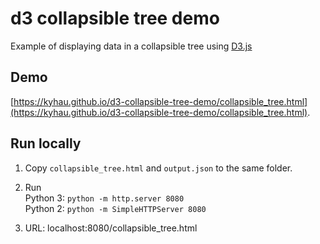# d3 collapsible tree demo
Example of displaying data in a collapsible tree using [D3.js](https://d3js.org/)

## Demo

[https://kyhau.github.io/d3-collapsible-tree-demo/collapsible_tree.html](https://kyhau.github.io/d3-collapsible-tree-demo/collapsible_tree.html).

## Run locally

1. Copy `collapsible_tree.html` and `output.json` to the same folder.

2. Run 
<br>Python 3: `python -m http.server 8080`
<br>Python 2: `python -m SimpleHTTPServer 8080`

3. URL: localhost:8080/collapsible_tree.html